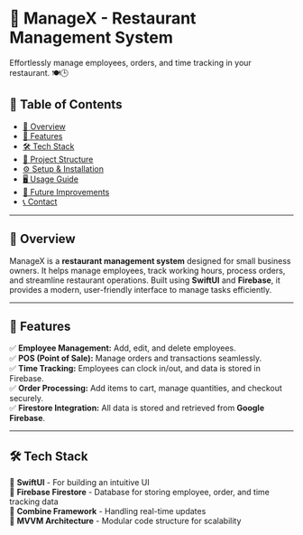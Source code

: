 # 📌 ManageX - Restaurant Management System  
Effortlessly manage employees, orders, and time tracking in your restaurant. 🍽️🕒  

## 📜 Table of Contents  
- [📌 Overview](#-overview)  
- [🚀 Features](#-features)  
- [🛠️ Tech Stack](#-tech-stack)  
- [📂 Project Structure](#-project-structure)  
- [⚙️ Setup & Installation](#️-setup--installation)  
- [🖥️ Usage Guide](#-usage-guide)  
- [🚀 Future Improvements](#-future-improvements)  
- [📞 Contact](#-contact)  

---  

## 📌 Overview  
ManageX is a **restaurant management system** designed for small business owners. It helps manage employees, track working hours, process orders, and streamline restaurant operations. Built using **SwiftUI** and **Firebase**, it provides a modern, user-friendly interface to manage tasks efficiently.  

---

## 🚀 Features  
✅ **Employee Management:** Add, edit, and delete employees.  
✅ **POS (Point of Sale):** Manage orders and transactions seamlessly.  
✅ **Time Tracking:** Employees can clock in/out, and data is stored in Firebase.  
✅ **Order Processing:** Add items to cart, manage quantities, and checkout securely.  
✅ **Firestore Integration:** All data is stored and retrieved from **Google Firebase**.  

---

## 🛠️ Tech Stack  
🔹 **SwiftUI** - For building an intuitive UI  
🔹 **Firebase Firestore** - Database for storing employee, order, and time tracking data  
🔹 **Combine Framework** - Handling real-time updates  
🔹 **MVVM Architecture** - Modular code structure for scalability  


